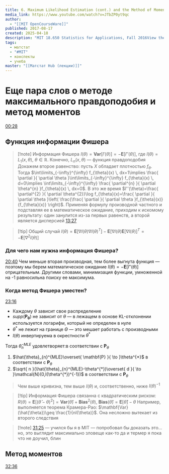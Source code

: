 ```yaml
---
title: 6. Maximum Likelihood Estimation (cont.) and the Method of Moments
media_link: https://www.youtube.com/watch?v=JTbZP0yt9qc
author:
  - "[[MIT OpenCourseWare]]"
published: 2017-08-17
created: 2025-04-18
description: "MIT 18.650 Statistics for Applications, Fall 2016View the complete course: http://ocw.mit.edu/18-650F16Instructor: Philippe RigolletIn this lecture, Prof. Rigollet continued on maximum likelihood"
tags:
  - матстат
  - "#MIT"
  - конспекты
  - учеба
master: "[[Матстат Hub (лекции)]]"
---
```


# Еще пара слов о методе максимального правдоподобия и метод моментов

[00:28](https://www.youtube.com/watch?t=28&v=JTbZP0yt9qc)
## Функция информации Фишера
> [!note] Информация Фишера
> $I(\theta)=\mathbf{Var}[l'(\theta)]=-\mathbf{E}[l''(\theta)]$, где $l(\theta)=L_{1}(x, \theta)$, $\theta \in \mathbb{R}$. Конечно, $L_{n}(x, \theta)$ — функция правдоподобия
> Докажем второе равенство: пусть $X$ обладает плотностью $f_{\theta}$. Тогда
> $\int\limits_{-\infty}^{\infty} f_{\theta}(x) \, dx=1\implies \frac{ \partial  }{ \partial \theta }\int\limits_{-\infty}^{\infty} f_{\theta}(x) \, d=0\implies \int\limits_{-\infty}^{\infty} \frac{ \partial^{n}  }{ \partial \theta^{n} }f_{\theta}(x) \, dx=0$. В это же время $l''(\theta)=\frac{ \partial^{2} }{ \partial \theta^{2}}\log f_{\theta}(x)=\frac{ \partial  }{ \partial \theta }\left( \frac{\frac{ \partial  }{ \partial \theta }f_{\theta}(x)}{f_{\theta}(x)} \right)$. Применяя формулу производной частного и подставляя ее в математическое ожидание, приходим к искомому результату: один занулится из-за первых равенств, а второй является дисперсией [13:27](https://www.youtube.com/watch?t=807&v=JTbZP0yt9qc)

> [!tip] Общий случай
> $I(\theta)=\mathbf{E}[\nabla l(\theta)\nabla l(\theta)^{T}]-\mathbf{E}[\nabla l(\theta)\mathbf{E}[\nabla l(\theta)]^{T}=-\mathbf{E}[\nabla^{2}l(\theta)]$

### Для чего нам нужна информация Фишера?
[20:40](https://www.youtube.com/watch?t=1277&v=JTbZP0yt9qc)
Чем меньше вторая производная, тем более выгнута функция — поэтому мы берем математическое ожидание $I(\theta)=-\mathbf{E}[l''(\theta)]$ отрицательным. Другими словами, минимизация функции, умноженной на -1 равносильна поиску ее максимума. 

### Когда метод Фишера уместен?
[23:16](https://www.youtube.com/watch?t=1396&v=JTbZP0yt9qc)
- Каждому $\theta$ зависит свое распределение
- $supp(\mathbf{P_{\theta}})$ не зависит от $\theta$ — в лежащем в основе KL-отклонении используется логарифм, который не определен в нуле
- $\theta^{*}$ не лежит на границе $\Theta$ — это мешает работать с производными
- $I(\theta)$ инвертируема в окрестности $\theta^{*}$

Тогда $\hat{\theta}_{n}^{MLE}$ удовлетворяет:в соответствии с $\mathbf{P}_{\theta}$
 1. $\hat{\theta}_{n}^{MLE}\overset{ \mathbf{P} }{ \to }\theta^{*}$ в соответствии с $\mathbf{P}_{\theta}$
 2. $\sqrt{ n }(\hat{\theta}_{n}^{MLE}-\theta^{*})\overset{ d }{ \to }\mathcal{N}(0,I(\theta^{*})^{-1})$ в соответствии с $\mathbf{P}_{\theta}$
 > Чем выше кривизна, тем выше $I(\theta)$ и, соответственно, ниже $I(\theta)^{-1}$

> [!tip] Информация Фишера связанна с квадратическим риском: $R(\theta)=\mathbf{E}[(\hat{\theta}-\theta)^{2}]=\mathbf{Var}(\hat{\theta})+\mathbf{Bias}^{2}(\theta)$, $\mathbf{Bias}(\hat{\theta})=\mathbf{E}[\hat{\theta}]-\theta$
> Например, выполняется теорема Крамера-Рао: $\mathbf{Var}(\hat{\theta})\geq \frac{1}{nI(\theta)}$. Она несложно вытекает из второго следствия

> [!note] [31:25](https://www.youtube.com/watch?t=1891&v=JTbZP0yt9qc) — учился бы я в MIT — попробовал бы доказать это... но, это выглядит максимально зловеще как-то да и термер я пока что не доучил, блин

## Метод моментов
[32:36](https://www.youtube.com/watch?t=1950&v=JTbZP0yt9qc)
